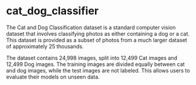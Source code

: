 # cat_dog_classifier
The Cat and Dog Classification dataset is a standard computer vision dataset that involves classifying photos as either containing a dog or a cat. This dataset is provided as a subset of photos from a much larger dataset of approximately 25 thousands.

The dataset contains 24,998 images, split into 12,499 Cat images and 12,499 Dog images. The training images are divided equally between cat and dog images, while the test images are not labeled. This allows users to evaluate their models on unseen data.

